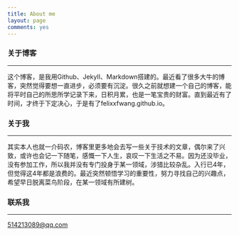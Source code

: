 ```yaml
---
title: About me
layout: page
comments: yes
---
```


### 关于博客
---
这个博客，是我用Github、JekyII、Markdown搭建的。最近看了很多大牛的博客，突然觉得要想一直进步，必须要有沉淀。很久之前就想建一个自己的博客，能将平时自己的所思所学记录下来，日积月累，也是一笔宝贵的财富。直到最近有了时间，才终于下定决心，于是有了felixxfwang.github.io。

### 关于我
---
其实本人也就一介码农，博客里更多地会去写一些关于技术的文章，偶尔来了兴致，或许也会记一下随笔，感慨一下人生，哀叹一下生活之不易。因为还没毕业，没有参加工作，所以我并没有专门投身于某一领域，涉猎比较杂乱。入行已4年，但觉得这4年都是浪费的。最近突然顿悟学习的重要性，努力寻找自己的兴趣点，希望早日脱离菜鸟阶段，在某一领域有所建树。

### 联系我
---
[514213089@qq.com](mailto:514213089@qq.com)